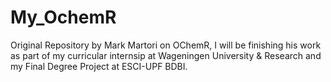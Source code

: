 # My_OchemR
Original Repository by Mark Martori on OChemR, I will be finishing his work as part of my curricular internsip at Wageningen University &amp; Research and my Final Degree Project at ESCI-UPF BDBI.
